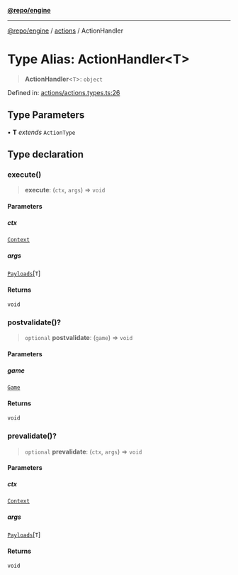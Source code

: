 [**@repo/engine**](../../README.md)

***

[@repo/engine](../../modules.md) / [actions](../README.md) / ActionHandler

# Type Alias: ActionHandler\<T\>

> **ActionHandler**\<`T`\>: `object`

Defined in: [actions/actions.types.ts:26](https://github.com/alexqguo/drinking-board-game-v3/blob/baf4fa7962752bee0d04b33c9ebdf9e8ad641491/packages/engine/src/actions/actions.types.ts#L26)

## Type Parameters

• **T** *extends* `ActionType`

## Type declaration

### execute()

> **execute**: (`ctx`, `args`) => `void`

#### Parameters

##### ctx

[`Context`](../../context/classes/Context.md)

##### args

[`Payloads`](../interfaces/Payloads.md)\[`T`\]

#### Returns

`void`

### postvalidate()?

> `optional` **postvalidate**: (`game`) => `void`

#### Parameters

##### game

[`Game`](../../gamestate/type-aliases/Game.md)

#### Returns

`void`

### prevalidate()?

> `optional` **prevalidate**: (`ctx`, `args`) => `void`

#### Parameters

##### ctx

[`Context`](../../context/classes/Context.md)

##### args

[`Payloads`](../interfaces/Payloads.md)\[`T`\]

#### Returns

`void`
